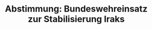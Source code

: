 ---
abstimmung:
  abstimmung: 1
  bundestagssitzung: 23
  legislaturperiode: 19
categories:
- Todo
data:
- title: Abstimmungsergebnis 20180322_1-data.pdf
  url: /res/2021-btw/abstimmungsergebnisse/20180322_1-data.pdf
- title: Abstimmungsergebnis 20180322_1_xls-data.xls
  url: /res/2021-btw/abstimmungsergebnisse/20180322_1_xls-data.xls
- title: Abstimmungsergebnis 20180322_1_xls-datacsv
  url: /res/2021-btw/abstimmungsergebnisse/csv/20180322_1_xls-datacsv
ergebnis:
  afd:
    enthaltung: 0
    gesamt: 92
    ja: 0
    nein: 85
    nichtabgegeben: 7
    ungueltig: 0
  bü90/gr:
    enthaltung: 0
    gesamt: 67
    ja: 0
    nein: 64
    nichtabgegeben: 3
    ungueltig: 0
  cdu/csu:
    enthaltung: 1
    gesamt: 246
    ja: 227
    nein: 0
    nichtabgegeben: 18
    ungueltig: 0
  die linke.:
    enthaltung: 0
    gesamt: 69
    ja: 0
    nein: 55
    nichtabgegeben: 14
    ungueltig: 0
  fdp:
    enthaltung: 75
    gesamt: 80
    ja: 0
    nein: 3
    nichtabgegeben: 2
    ungueltig: 0
  file: 20180322_1_xls-data.xls
  fraktionslos:
    enthaltung: 0
    gesamt: 2
    ja: 0
    nein: 2
    nichtabgegeben: 0
    ungueltig: 0
  spd:
    enthaltung: 3
    gesamt: 153
    ja: 132
    nein: 9
    nichtabgegeben: 9
    ungueltig: 0
layout: abstimmung
links:
- title: Link zu bundestag.de
  url: https://www.bundestag.de/parlament/plenum/abstimmung/abstimmung?id=505
preview: 'Deutscher Bundestag


  23. Sitzung des Deutschen Bundestages

  am Donnerstag, 22. März 2018


  Endgültiges Ergebnis der Namentlichen Abstimmung Nr. 1


  Beschlussempfehlung des Auswärtigen Ausschusses (3. Ausschuss) zu dem Antrag der

  Bundesregierung

  Einsatz bewaffneter deutscher Streitkräfte zur nachhaltigen Bekämpfung des IS-Terrors

  und zur umfassenden Stabilisierung Iraks

  Drs. 19/1093 und 19/1300'
tags:
- Todo
title: 'Abstimmung: Bundeswehreinsatz zur Stabilisierung Iraks'
---